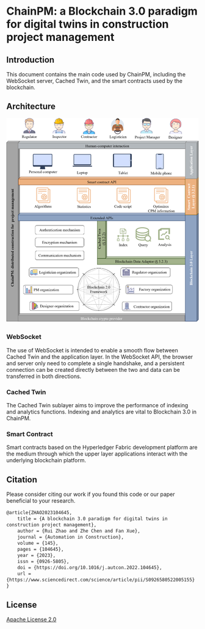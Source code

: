 # ChainPM: a Blockchain 3.0 paradigm for digital twins in construction project management
## Introduction
This document contains the main code used by ChainPM, including the WebSocket server, Cached Twin, and the smart contracts used by the blockchain.
## Architecture
![Architecture](https://github.com/jeremyRZ/ChainPM/blob/main/Architecture.png)
### WebSocket
The use of WebSocket is intended to enable a smooth flow between Cached Twin and the application layer. In the WebSocket API, the browser and server only need to complete a single handshake, and a persistent connection can be created directly between the two and data can be transferred in both directions.
### Cached Twin
The Cached Twin sublayer aims to improve the performance of indexing and analytics functions. Indexing and analytics are vital to Blockchain 3.0 in ChainPM. 
### Smart Contract
Smart contracts based on the Hyperledger Fabric development platform are the medium through which the upper layer applications interact with the underlying blockchain platform.
## Citation
Please consider citing our work if you found this code or our paper beneficial to your research.
```
@article{ZHAO2023104645,
    title = {A blockchain 3.0 paradigm for digital twins in construction project management},
    author = {Rui Zhao and Zhe Chen and Fan Xue},
    journal = {Automation in Construction},
    volume = {145},
    pages = {104645},
    year = {2023},
    issn = {0926-5805},
    doi = {https://doi.org/10.1016/j.autcon.2022.104645},
    url = {https://www.sciencedirect.com/science/article/pii/S0926580522005155}
}
```
## License
[Apache License 2.0](https://github.com/jeremyRZ/ChainPM/blob/main/LICENSE)

